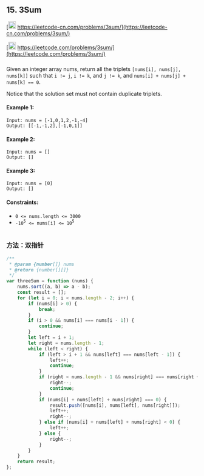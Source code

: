 ## 15. 3Sum

[<img src="https://static.leetcode-cn.com/cn-mono-assets/production/assets/logo-dark-cn.c42314a8.svg" height="20" /> https://leetcode-cn.com/problems/3sum/](https://leetcode-cn.com/problems/3sum/)

[<img src="https://assets.leetcode.com/static_assets/public/webpack_bundles/images/logo-dark.e99485d9b.svg" height="20"/> https://leetcode.com/problems/3sum/](https://leetcode.com/problems/3sum/)

###

Given an integer array nums, return all the triplets `[nums[i], nums[j], nums[k]]` such that `i != j`, `i != k`, and `j != k`, and `nums[i] + nums[j] + nums[k] == 0`.

Notice that the solution set must not contain duplicate triplets.

#### Example 1:

```
Input: nums = [-1,0,1,2,-1,-4]
Output: [[-1,-1,2],[-1,0,1]]
```

#### Example 2:

```
Input: nums = []
Output: []
```

#### Example 3:

```
Input: nums = [0]
Output: []
```

#### Constraints:

-   `0 <= nums.length <= 3000`
-   `-10`<sup>`5`</sup>` <= nums[i] <= 10`<sup>`5`</sup>

#

### 方法：双指针

```js
/**
 * @param {number[]} nums
 * @return {number[][]}
 */
var threeSum = function (nums) {
    nums.sort((a, b) => a - b);
    const result = [];
    for (let i = 0; i < nums.length - 2; i++) {
        if (nums[i] > 0) {
            break;
        }
        if (i > 0 && nums[i] === nums[i - 1]) {
            continue;
        }
        let left = i + 1;
        let right = nums.length - 1;
        while (left < right) {
            if (left > i + 1 && nums[left] === nums[left - 1]) {
                left++;
                continue;
            }
            if (right < nums.length - 1 && nums[right] === nums[right + 1]) {
                right--;
                continue;
            }
            if (nums[i] + nums[left] + nums[right] === 0) {
                result.push([nums[i], nums[left], nums[right]]);
                left++;
                right--;
            } else if (nums[i] + nums[left] + nums[right] < 0) {
                left++;
            } else {
                right--;
            }
        }
    }
    return result;
};
```
